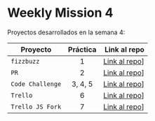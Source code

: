 # Weekly Mission 4

Proyectos desarrollados en la semana 4:

| Proyecto | Práctica | Link al repo |
|----------|:--------:|-------------:|
|`fizzbuzz`|1|[Link al repo](https://github.com/JorgeSalmeronG/playbook/tree/main/weekly_mission_4/fizzbuzz)]
|`PR`|2|[Link al repo](#)]|
|`Code Challenge`|3, 4, 5|[Link al repo](#)]|
|`Trello`|6|[Link al repo](#)]|
|`Trello JS Fork`|7|[Link al repo](#)]|

